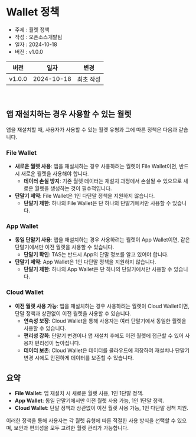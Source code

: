 # Wallet 정책

- 주제 : 월렛 정책
- 작성 : 오픈소스개발팀
- 일자 : 2024-10-18
- 버전 : v1.0.0

| 버전 | 일자       | 변경         |
| ------- | ---------- | --------------- |
| v1.0.0  | 2024-10-18 | 최초 작성 |

<br>


## 앱 재설치하는 경우 사용할 수 있는 월렛

앱을 재설치할 때, 사용자가 사용할 수 있는 월렛 유형과 그에 따른 정책은 다음과 같습니다.

### File Wallet
- **새로운 월렛 사용**: 앱을 재설치하는 경우 사용하려는 월렛이 File Wallet이면, 반드시 새로운 월렛을 사용해야 합니다.
    - **데이터 손실 방지**: 기존 월렛 데이터는 재설치 과정에서 손실될 수 있으므로 새로운 월렛을 생성하는 것이 필수적입니다.
- **단말기 제약**: File Wallet은 1인 다단말 정책을 지원하지 않습니다.
    - **단말기 제한**: 하나의 File Wallet은 단 하나의 단말기에서만 사용할 수 있습니다.

### App Wallet
- **동일 단말기 사용**: 앱을 재설치하는 경우 사용하려는 월렛이 App Wallet이면, 같은 단말기에서만 이전 월렛을 사용할 수 있습니다.
    - **단말기 확인**: TAS는 반드시 App의 단말 정보를 알고 있어야 합니다.
- **단말기 제약**: App Wallet은 1인 다단말 정책을 지원하지 않습니다.
    - **단말기 제한**: 하나의 App Wallet은 단 하나의 단말기에서만 사용할 수 있습니다.

### Cloud Wallet
- **이전 월렛 사용 가능**: 앱을 재설치하는 경우 사용하려는 월렛이 Cloud Wallet이면, 단말 정책과 상관없이 이전 월렛을 사용할 수 있습니다.
    - **연속성 보장**: Cloud Wallet을 통해 사용자는 여러 단말기에서 동일한 월렛을 사용할 수 있습니다.
    - **편리성 강화**: 단말기 변경이나 앱 재설치 후에도 이전 월렛에 접근할 수 있어 사용자 편리성이 높아집니다.
    - **데이터 보존**: Cloud Wallet은 데이터를 클라우드에 저장하여 재설치나 단말기 변경 시에도 안전하게 데이터를 보존할 수 있습니다.

## 요약
- **File Wallet**: 앱 재설치 시 새로운 월렛 사용, 1인 1단말 정책.
- **App Wallet**: 동일 단말기에서만 이전 월렛 사용 가능, 1인 1단말 정책.
- **Cloud Wallet**: 단말 정책과 상관없이 이전 월렛 사용 가능, 1인 다단말 정책 지원.

이러한 정책을 통해 사용자는 각 월렛 유형에 따른 적절한 사용 방식을 선택할 수 있으며, 보안과 편의성을 모두 고려한 월렛 관리가 가능합니다.

